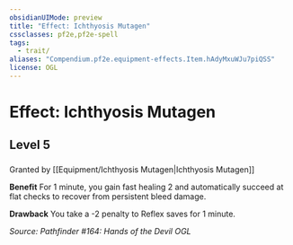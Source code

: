 ```yaml
---
obsidianUIMode: preview
title: "Effect: Ichthyosis Mutagen"
cssclasses: pf2e,pf2e-spell
tags:
  - trait/
aliases: "Compendium.pf2e.equipment-effects.Item.hAdyMxuWJu7piQSS"
license: OGL
---
```

# Effect: Ichthyosis Mutagen
## Level 5
### 






Granted by [[Equipment/Ichthyosis Mutagen|Ichthyosis Mutagen]]

**Benefit** For 1 minute, you gain fast healing 2 and automatically succeed at flat checks to recover from persistent bleed damage.

**Drawback** You take a -2 penalty to Reflex saves for 1 minute.

*Source: Pathfinder #164: Hands of the Devil*
*OGL*